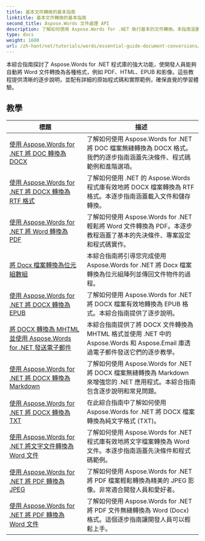 ```yaml
---
title: 基本文件轉換的基本指南
linktitle: 基本文件轉換的基本指南
second_title: Aspose.Words 文件處理 API
description: 了解如何使用 Aspose.Words for .NET 執行基本的文件轉換。本指南涵蓋將 Word 文件轉換為 PDF、TXT、HTML 等文件的逐步說明。
type: docs
weight: 1600
url: /zh-hant/net/tutorials/words/essential-guide-document-conversions/
---
```


本綜合指南探討了 Aspose.Words for .NET 程式庫的強大功能，使開發人員能夠自動將 Word 文件轉換為各種格式，例如 PDF、HTML、EPUB 和影像。這些教程提供清晰的逐步說明，並配有詳細的原始程式碼和實際範例，確保直覺的學習體驗。

 ## 教學
| 標題 | 描述 |
| --- | --- |
| [使用 Aspose.Words for .NET 將 DOC 轉換為 DOCX](./convert-doc-to-docx/) | 了解如何使用 Aspose.Words for .NET 將 DOC 檔案無縫轉換為 DOCX 格式。我們的逐步指南涵蓋先決條件、程式碼範例和進階選項。  |
| [使用 Aspose.Words for .NET 將 DOCX 轉換為 RTF 格式](./convert-docx-to-rtf/) | 了解如何使用 .NET 的 Aspose.Words 程式庫有效地將 DOCX 檔案轉換為 RTF 格式。本逐步指南涵蓋載入文件和儲存轉換。 |  
| [使用 Aspose.Words for .NET 將 Word 轉換為 PDF](./convert-word-to-pdf/) | 了解如何使用 Aspose.Words for .NET 輕鬆將 Word 文件轉換為 PDF。本逐步教程涵蓋了基本的先決條件、專案設定和程式碼實作。 | 
| [將 Docx 檔案轉換為位元組數組](./convert-docx-to-byte-arrays/) | 本綜合指南將引導您完成使用 Aspose.Words for .NET 將 Docx 檔案轉換為位元組陣列並傳回文件物件的過程。 |  
| [使用 Aspose.Words for .NET 將 DOCX 轉換為 EPUB](./convert-docx-to-epub/) | 了解如何使用 Aspose.Words for .NET 將 DOCX 檔案有效地轉換為 EPUB 格式。本綜合指南提供了逐步說明。 |
| [將 DOCX 轉換為 MHTML 並使用 Aspose.Words for .NET 發送電子郵件](./convert-docx-to-mhtml-send-email/) | 本綜合指南提供了將 DOCX 文件轉換為 MHTML 格式並使用 .NET 中的 Aspose.Words 和 Aspose.Email 庫透過電子郵件發送它們的逐步教學。 |
| [使用 Aspose.Words for .NET 將 DOCX 轉換為 Markdown](./convert-docx-to-markdown/) | 了解如何使用 Aspose.Words for .NET 將 DOCX 檔案無縫轉換為 Markdown 來增強您的 .NET 應用程式。本綜合指南包含逐步說明和常見問題。 |
| [使用 Aspose.Words for .NET 將 DOCX 轉換為 TXT](./convert-docx-to-txt/) | 在此綜合指南中了解如何使用 Aspose.Words for .NET 將 DOCX 檔案轉換為純文字格式 (TXT)。 |
| [使用 Aspose.Words for .NET 將文字文件轉換為 Word 文件](./convert-text-files-to-word-documents/) | 了解如何使用 Aspose.Words for .NET 程式庫有效地將文字檔案轉換為 Word 文件。本逐步指南涵蓋先決條件和程式碼範例。 | 
| [使用 Aspose.Words for .NET 將 PDF 轉換為 JPEG](./convert-pdf-to-jpeg/) | 了解如何使用 Aspose.Words for .NET 將 PDF 檔案輕鬆轉換為精美的 JPEG 影像。非常適合開發人員和愛好者。 |
| [使用 Aspose.Words for .NET 將 PDF 轉換為 Word 文件](./convert-pdf-to-word/) | 了解如何使用 Aspose.Words for .NET 將 PDF 文件無縫轉換為 Word (Docx) 格式。這個逐步指南讓開發人員可以輕鬆上手。 |